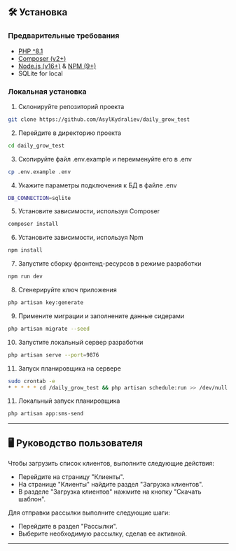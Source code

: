## 🛠️ Установка

### Предварительные требования

* [PHP ^8.1](https://www.php.net/manual/ru/install.php)
* [Composer (v2+)](https://getcomposer.org/doc/00-intro.md)
* [Node.js (v16+)](https://nodejs.org/en) & [NPM (9+)](https://docs.npmjs.com/downloading-and-installing-node-js-and-npm)
* SQLite for local

### Локальная установка

1. Склонируйте репозиторий проекта
```sh
git clone https://github.com/AsylKydraliev/daily_grow_test
```

2. Перейдите в директорию проекта
```sh
cd daily_grow_test
```

3. Скопируйте файл .env.example и переименуйте его в .env
```sh
cp .env.example .env
```

4. Укажите параметры подключения к БД в файле .env
```sh
DB_CONNECTION=sqlite
```

5. Установите зависимости, используя Composer
```sh
composer install
```

6. Установите зависимости, используя Npm
```sh
npm install
```

7. Запустите сборку фронтенд-ресурсов в режиме разработки
```sh
npm run dev
```

8. Сгенерируйте ключ приложения
```sh
php artisan key:generate
```

9. Примените миграции и заполнените данные сидерами
```sh
php artisan migrate --seed
```

10. Запустите локальный сервер разработки
```sh
php artisan serve --port=9876
```

11. Запуск планировщика на сервере
```sh
sudo crontab -e
* * * * * cd /daily_grow_test && php artisan schedule:run >> /dev/null 2>&1
```

11. Локальный запуск планировщика
```sh
php artisan app:sms-send
```

-----

## 🖥️ Руководство пользователя

Чтобы загрузить список клиентов, выполните следующие действия:
* Перейдите на страницу "Клиенты".
* На странице "Клиенты" найдите раздел "Загрузка клиентов".
* В разделе "Загрузка клиентов" нажмите на кнопку "Скачать шаблон".

Для отправки рассылки выполните следующие шаги:
* Перейдите в раздел "Рассылки".
* Выберите необходимую рассылку, сделав ее активной.

-----

